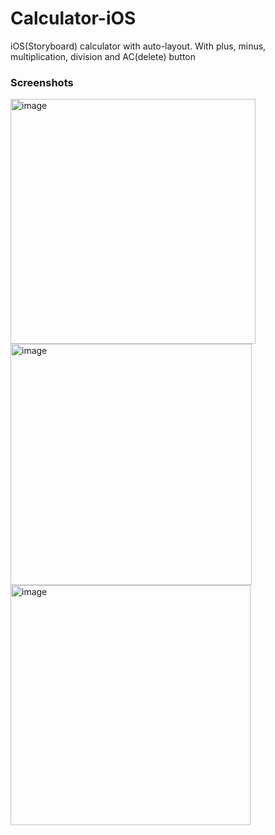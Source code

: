 # Calculator-iOS

iOS(Storyboard) calculator with auto-layout. With plus, minus, multiplication, division and AC(delete) button

### Screenshots

<img width="392" alt="image" src="https://user-images.githubusercontent.com/102688997/161703319-76ed3db8-6ae3-47e5-b8d4-8cf24a648ac6.png">
<img width="386" alt="image" src="https://user-images.githubusercontent.com/102688997/161703637-b99dbdf9-55c4-49a2-b5e8-57604e42b96b.png">
<img width="384" alt="image" src="https://user-images.githubusercontent.com/102688997/161704257-7b2a65f5-76db-4efe-83a1-f6f994cfbbf0.png">
